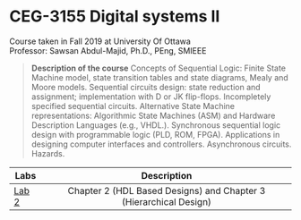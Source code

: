 # CEG-3155 Digital systems II
Course taken in Fall 2019 at University Of Ottawa  
Professor: Sawsan Abdul-Majid, Ph.D., PEng, SMIEEE  

>**Description of the course**
Concepts of Sequential Logic: Finite State Machine model, state transition tables and
state diagrams, Mealy and Moore models. Sequential circuits design: state reduction
and assignment; implementation with D or JK flip-flops. Incompletely specified
sequential circuits. Alternative State Machine representations: Algorithmic State
Machines (ASM) and Hardware Description Languages (e.g., VHDL.). Synchronous
sequential logic design with programmable logic (PLD, ROM, FPGA). Applications in
designing computer interfaces and controllers. Asynchronous circuits. Hazards.

| Labs        |Description|
| ------------- |:-------------:|
|[Lab 2](Labs/Lab02)| Chapter 2 (HDL Based Designs) and Chapter 3 (Hierarchical Design)
